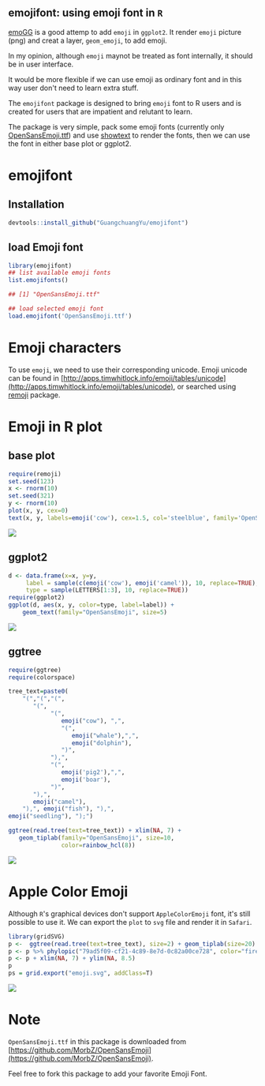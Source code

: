 emojifont: using emoji font in `R`
---------

[emoGG](https://github.com/dill/emoGG/) is a good attemp to add `emoji` in `ggplot2`. It render `emoji` picture (png) and creat a layer, `geom_emoji`, to add emoji.

In my opinion, although `emoji` maynot be treated as font internally, it should be in user interface.


It would be more flexible if we can use emoji as ordinary font and in this way user don't need to learn extra stuff.


The `emojifont` package is designed to bring `emoji` font to R users and is created for users that are impatient and relutant to learn. 

The package is very simple, pack some emoji fonts (currently only [OpenSansEmoji.ttf](https://github.com/MorbZ/OpenSansEmoji)) and use [showtext](https://github.com/yixuan/showtext) to render the fonts, then we can use the font in either base plot or ggplot2.

# emojifont

## Installation

```r
devtools::install_github("GuangchuangYu/emojifont")
```

## load Emoji font 
```r
library(emojifont)
## list available emoji fonts
list.emojifonts()

## [1] "OpenSansEmoji.ttf"

## load selected emoji font
load.emojifont('OpenSansEmoji.ttf')
```

# Emoji characters

To use `emoji`, we need to use their corresponding unicode. Emoji unicode can be found in [http://apps.timwhitlock.info/emoji/tables/unicode](http://apps.timwhitlock.info/emoji/tables/unicode), or searched using [remoji](https://github.com/richfitz/remoji) package.


# Emoji in R plot
## base plot

```r
require(remoji)
set.seed(123)
x <- rnorm(10)
set.seed(321)
y <- rnorm(10)
plot(x, y, cex=0)
text(x, y, labels=emoji('cow'), cex=1.5, col='steelblue', family='OpenSansEmoji')
```

![](https://raw.githubusercontent.com/GuangchuangYu/emojifont/master/inst/figures/base_emoji-1.png)

## ggplot2

```r
d <- data.frame(x=x, y=y,
     label = sample(c(emoji('cow'), emoji('camel')), 10, replace=TRUE),
     type = sample(LETTERS[1:3], 10, replace=TRUE))
require(ggplot2)
ggplot(d, aes(x, y, color=type, label=label)) + 
    geom_text(family="OpenSansEmoji", size=5)
```

![](https://raw.githubusercontent.com/GuangchuangYu/emojifont/master/inst/figures/ggplot_emoji-1.png)

## ggtree

```r
require(ggtree)
require(colorspace)

tree_text=paste0(
    "(","(","(",
       "(",
            "(",
               emoji("cow"), ",",
               "(",
                  emoji("whale"),",",
                  emoji("dolphin"),
               ")",
            "),",
            "(",
               emoji('pig2'),",",
               emoji('boar'),
            ")",
       "),",
       emoji("camel"),
    "),", emoji("fish"), "),", 
emoji("seedling"), ");")

ggtree(read.tree(text=tree_text)) + xlim(NA, 7) +
   geom_tiplab(family="OpenSansEmoji", size=10,
               color=rainbow_hcl(8))
```

![](https://raw.githubusercontent.com/GuangchuangYu/emojifont/master/inst/figures/ggtree_emoji-1.png)


# Apple Color Emoji

Although `R`'s graphical devices don't support `AppleColorEmoji` font, it's still possible to use it. We can export the `plot` to `svg` file and render it in `Safari`.

```r
library(gridSVG)
p <-  ggtree(read.tree(text=tree_text), size=2) + geom_tiplab(size=20)
p <- p %>% phylopic("79ad5f09-cf21-4c89-8e7d-0c82a00ce728", color="firebrick", alpha = .3)
p <- p + xlim(NA, 7) + ylim(NA, 8.5)
p
ps = grid.export("emoji.svg", addClass=T)
```

![](https://raw.githubusercontent.com/GuangchuangYu/emojifont/master/inst/figures/apple_emoji.png)


# Note

`OpenSansEmoji.ttf` in this package is downloaded from [https://github.com/MorbZ/OpenSansEmoji](https://github.com/MorbZ/OpenSansEmoji).

Feel free to fork this package to add your favorite Emoji Font.

